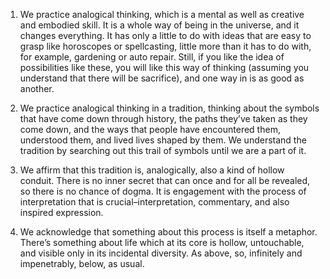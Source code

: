 1. We practice analogical thinking, which is a mental as well as creative and embodied skill. It is a whole way of being in the universe, and it changes everything. It has only a little to do with ideas that are easy to grasp like horoscopes or spellcasting, little more than it has to do with, for example, gardening or auto repair. Still, if you like the idea of possibilities like these, you will like this way of thinking (assuming you understand that there will be sacrifice), and one way in is as good as another.

2. We practice analogical thinking in a tradition, thinking about the symbols that have come down through history, the paths they’ve taken as they come down, and the ways that people have encountered them, understood them, and lived lives shaped by them. We understand the tradition by searching out this trail of symbols until we are a part of it.

3. We affirm that this tradition is, analogically, also a kind of hollow conduit. There is no inner secret that can once and for all be revealed, so there is no chance of dogma. It is engagement with the process of interpretation that is crucial–interpretation, commentary, and also inspired expression.

4. We acknowledge that something about this process is itself a metaphor. There’s something about life which at its core is hollow, untouchable, and visible only in its incidental diversity. As above, so, infinitely and impenetrably, below, as usual.